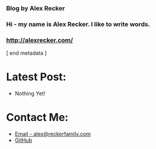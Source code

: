 ### Blog by Alex Recker
### Hi - my name is Alex Recker.  I like to write words.
### http://alexrecker.com/
[ end metadata ]

# Latest Post:

  * Nothing Yet!


# Contact Me:

  * [Email - alex@reckerfamily.com](mailto:alex@reckerfamily.com)
  * [GitHub](http://github.com/arecker)